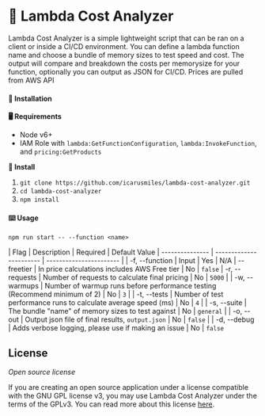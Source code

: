 # 💸 Lambda Cost Analyzer
Lambda Cost Analyzer is a simple lightweight script that can be ran on a client or inside a CI/CD environment. You can define a lambda function name and choose a bundle of memory sizes to test speed and cost. The output will compare and breakdown the costs per memorysize for your function, optionally you can output as JSON for CI/CD. Prices are pulled from AWS API

#### 💾 Installation

**🖥️ Requirements**
* Node v6+
* IAM Role with `lambda:GetFunctionConfiguration`, `lambda:InvokeFunction`, and `pricing:GetProducts`

**📜 Install**
1. `git clone https://github.com/icarusmiles/lambda-cost-analyzer.git`
2. `cd lambda-cost-analyzer`
3. `npm install`

#### ⌨️ Usage

`npm run start -- --function <name>`

| Flag            | Description | Required | Default Value
| --------------- | ----------------------- | ----------------------- |
| -f, --function  | Input                 | Yes | N/A
| --freetier      | In price calculations includes AWS Free tier  | No | `false`
| -r, --requests  | Number of requests to calculate final pricing  | No  | `5000`  |
| -w, --warmups   | Number of warmup runs before performance testing (Recommend minimum of 2)  | No  | `3`  |
| -t, --tests     | Number of test performance runs to calculate average speed (ms)  | No  | `4`  |
| -s, --suite     | The bundle "name" of memory sizes to test against  | No | `general`  |
| -o, --out       | Output json file of final results, `output.json`  | No  | `false`  |
| -d, --debug     | Adds verbose logging, please use if making an issue  | No | `false`

## License

*Open source license*

If you are creating an open source application under a license compatible with the GNU GPL license v3, you may use Lambda Cost Analyzer under the terms of the GPLv3. You can read more about this license [here](https://www.gnu.org/licenses/quick-guide-gplv3.en.html).
